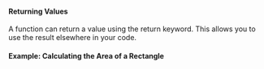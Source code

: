 #### Returning Values

A function can return a value using the return keyword. This allows you to use the result elsewhere in your code.

#### Example: Calculating the Area of a Rectangle